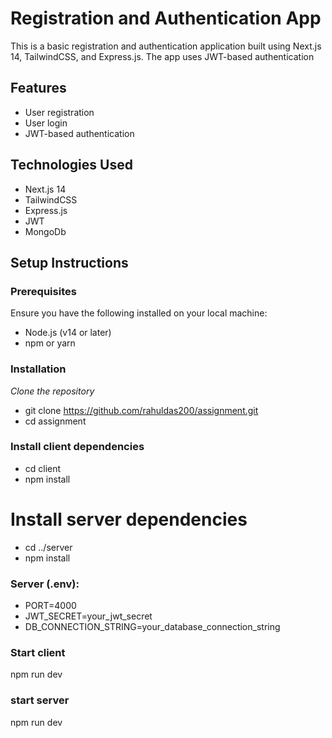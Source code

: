 # Registration and Authentication App

This is a basic registration and authentication application built using Next.js 14, TailwindCSS, and Express.js. The app uses JWT-based authentication 

## Features

- User registration
- User login
- JWT-based authentication

## Technologies Used

- Next.js 14
- TailwindCSS
- Express.js
- JWT
- MongoDb

## Setup Instructions

### Prerequisites

Ensure you have the following installed on your local machine:

- Node.js (v14 or later)
- npm or yarn

### Installation

*Clone the repository*

  - git clone https://github.com/rahuldas200/assignment.git
  - cd assignment

### Install client dependencies
- cd client
- npm install


# Install server dependencies
- cd ../server
- npm install

### Server (.env):

- PORT=4000
- JWT_SECRET=your_jwt_secret
- DB_CONNECTION_STRING=your_database_connection_string


### Start client 

npm run dev

### start server

npm run dev

